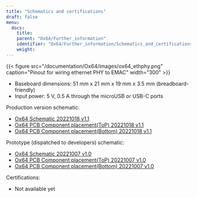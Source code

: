 ```yaml
---
title: "Schematics and certifications"
draft: false
menu:
  docs:
    title:
    parent: "Ox64/Further_information"
    identifier: "Ox64/Further_information/Schematics_and_certifications"
    weight:
---
```


{{< figure src="/documentation/Ox64/images/ox64_ethphy.png" caption="Pinout for wiring ethernet PHY to EMAC" width="300" >}}

* Baseboard dimensions: 51 mm x 21 mm x 19 mm x 3.5 mm (breadboard-friendly)
* Input power: 5 V, 0.5 A through the microUSB or USB-C ports

Production version schematic:

* [Ox64 Schematic 20221018 v1.1](https://files.pine64.org/doc/ox64/PINE64_Ox64-Schematic-202221018.pdf)
* [Ox64 PCB Component placement(ToP) 20221018 v1.1](https://files.pine64.org/doc/ox64/PINE64_Ox64_PCB_Placement-Top-20221018.pdf)
* [Ox64 PCB Component placement(Bottom) 20221018 v1.1](https://files.pine64.org/doc/ox64/PINE64_Ox64_PCB_Placement-Bottom-20221018.pdf)

Prototype (dispatched to developers) schematic:

* [Ox64 Schematic 20221007 v1.0](https://files.pine64.org/doc/ox64/PINE64_Ox64-Schematic-202221007.pdf)
* [Ox64 PCB Component placement(ToP) 20221007 v1.0](https://files.pine64.org/doc/ox64/PINE64_Ox64_PCB_Placement-Top-20221007.pdf)
* [Ox64 PCB Component placement(Bottom) 20221007 v1.0](https://files.pine64.org/doc/ox64/PINE64_Ox64_PCB_Placement-Bottom-20221007.pdf)

Certifications:

* Not available yet
